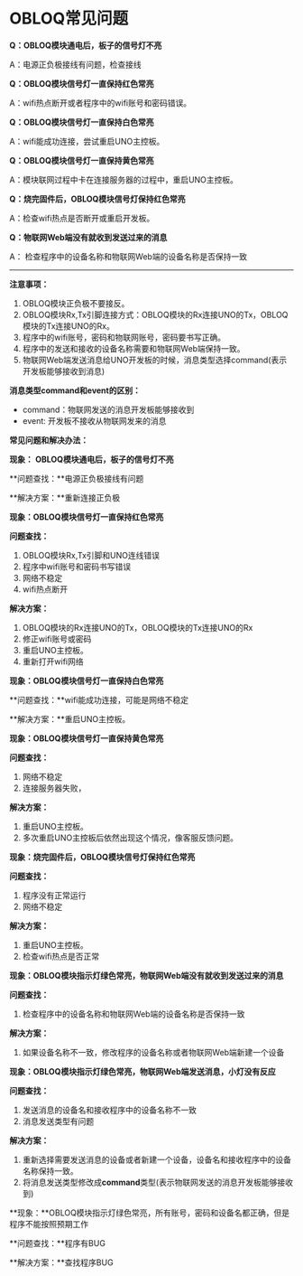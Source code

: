 # OBLOQ常见问题



**Q：OBLOQ模块通电后，板子的信号灯不亮**

A：电源正负极接线有问题，检查接线



**Q：OBLOQ模块信号灯一直保持红色常亮**

A：wifi热点断开或者程序中的wifi账号和密码错误。



**Q：OBLOQ模块信号灯一直保持白色常亮**

A：wifi能成功连接，尝试重启UNO主控板。



**Q：OBLOQ模块信号灯一直保持黄色常亮**

A：模块联网过程中卡在连接服务器的过程中，重启UNO主控板。



**Q：烧完固件后，OBLOQ模块信号灯保持红色常亮**

A：检查wifi热点是否断开或重启开发板。



**Q：物联网Web端没有就收到发送过来的消息**

A： 检查程序中的设备名称和物联网Web端的设备名称是否保持一致



***

**注意事项：**

1.  OBLOQ模块正负极不要接反。
2.  OBLOQ模块Rx,Tx引脚连接方式：OBLOQ模块的Rx连接UNO的Tx，OBLOQ模块的Tx连接UNO的Rx。
3.  程序中的wifi账号，密码和物联网账号，密码要书写正确。
4.  程序中的发送和接收的设备名称需要和物联网Web端保持一致。
5.  物联网Web端发送消息给UNO开发板的时候，消息类型选择command(表示开发板能够接收到消息)



**消息类型command和event的区别：**

* command：物联网发送的消息开发板能够接收到
* event: 开发板不接收从物联网发来的消息



**常见问题和解决办法：**



**现象：** **OBLOQ模块通电后，板子的信号灯不亮**

**问题查找：**电源正负极接线有问题

**解决方案：**重新连接正负极



**现象：OBLOQ模块信号灯一直保持红色常亮**  

**问题查找：**

1. OBLOQ模块Rx,Tx引脚和UNO连线错误
2. 程序中wifi账号和密码书写错误
3. 网络不稳定
4. wifi热点断开

**解决方案：**

1. OBLOQ模块的Rx连接UNO的Tx，OBLOQ模块的Tx连接UNO的Rx
2. 修正wifi账号或密码
3. 重启UNO主控板。
4. 重新打开wifi网络



**现象：OBLOQ模块信号灯一直保持白色常亮**

**问题查找：**wifi能成功连接，可能是网络不稳定

**解决方案：**重启UNO主控板。



**现象：OBLOQ模块信号灯一直保持黄色常亮**

**问题查找：**

1. 网络不稳定
2. 连接服务器失败，

**解决方案：**

1. 重启UNO主控板。
2. 多次重启UNO主控板后依然出现这个情况，像客服反馈问题。



**现象：烧完固件后，OBLOQ模块信号灯保持红色常亮**

**问题查找：**

1. 程序没有正常运行
2. 网络不稳定

**解决方案：**

1. 重启UNO主控板。
2. 检查wifi热点是否正常



**现象：OBLOQ模块指示灯绿色常亮，物联网Web端没有就收到发送过来的消息**

**问题查找：**

1. 检查程序中的设备名称和物联网Web端的设备名称是否保持一致

**解决方案：**

1. 如果设备名称不一致，修改程序的设备名称或者物联网Web端新建一个设备



**现象：OBLOQ模块指示灯绿色常亮，物联网Web端发送消息，小灯没有反应**

**问题查找：**

1. 发送消息的设备名和接收程序中的设备名称不一致
2. 消息发送类型有问题

**解决方案：**

1. 重新选择需要发送消息的设备或者新建一个设备，设备名和接收程序中的设备名称保持一致。
2. 将消息发送类型修改成**command**类型(表示物联网发送的消息开发板能够接收到)





**现象：**OBLOQ模块指示灯绿色常亮，所有账号，密码和设备名都正确，但是程序不能按照预期工作

**问题查找：**程序有BUG

**解决方案：**查找程序BUG



